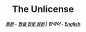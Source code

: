 <div align="center">

# The Unlicense

##### [원본](https://unlicense.org/) - [한글 전문 원본](https://olis.or.kr/license/Detailselect.do?lId=1255) | **한국어** - [English](../ENG/Unlicense.md)

</div>